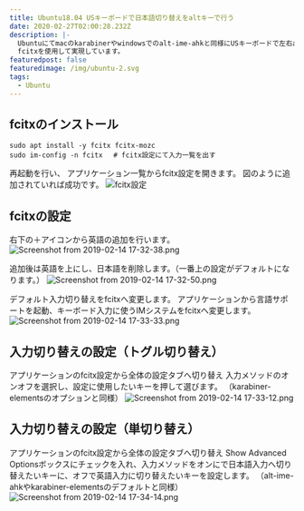 ```yaml
---
title: Ubuntu18.04 USキーボードで日本語切り替えをaltキーで行う
date: 2020-02-27T02:00:28.232Z
description: |-
  Ubuntuにてmacのkarabinerやwindowsでのalt-ime-ahkと同様にUSキーボードで左右altで英語、日本語の切り替えを行う設定。
  fcitxを使用して実現しています。
featuredpost: false
featuredimage: /img/ubuntu-2.svg
tags:
  - Ubuntu
---
```


## fcitxのインストール

```shell
sudo apt install -y fcitx fcitx-mozc
sudo im-config -n fcitx 　# fcitx設定にて入力一覧を出す
```

再起動を行い、
アプリケーション一覧からfcitx設定を開きます。
図のように追加されていれば成功です。
![fcitx設定](https://qiita-image-store.s3.amazonaws.com/0/188498/343ae82d-9cf9-8252-4d9e-1cf214d1bc4f.png)

## fcitxの設定

右下の＋アイコンから英語の追加を行います。
![Screenshot from 2019-02-14 17-32-38.png](https://qiita-image-store.s3.amazonaws.com/0/188498/b22025f3-897d-df79-23e5-842dc9667cfa.png)

追加後は英語を上にし、日本語を削除します。（一番上の設定がデフォルトになります。）
![Screenshot from 2019-02-14 17-32-50.png](https://qiita-image-store.s3.amazonaws.com/0/188498/626cca52-3130-3647-ef6c-f5e300a3a703.png)

デフォルト入力切り替えをfcitxへ変更します。
アプリケーションから言語サポートを起動、キーボード入力に使うIMシステムをfcitxへ変更します。
![Screenshot from 2019-02-14 17-33-33.png](https://qiita-image-store.s3.amazonaws.com/0/188498/42faa0b0-5ad0-1ea4-7a56-fece0baee4aa.png)

## 入力切り替えの設定（トグル切り替え）

アプリケーションのfcitx設定から全体の設定タブへ切り替え
入力メソッドのオンオフを選択し、設定に使用したいキーを押して選びます。
（karabiner-elementsのオプションと同様）
![Screenshot from 2019-02-14 17-33-12.png](https://qiita-image-store.s3.amazonaws.com/0/188498/d1cce175-b9be-a6db-cab9-a74c59b55b58.png)

## 入力切り替えの設定（単切り替え）

アプリケーションのfcitx設定から全体の設定タブへ切り替え
Show Advanced Optionsボックスにチェックを入れ、入力メソッドをオンにで日本語入力へ切り替えたいキーに、オフで英語入力に切り替えたいキーを設定します。
（alt-ime-ahkやkarabiner-elementsのデフォルトと同様）
![Screenshot from 2019-02-14 17-34-14.png](https://qiita-image-store.s3.amazonaws.com/0/188498/4fe1214c-a74a-51dd-972f-f4374b5f3f81.png)

